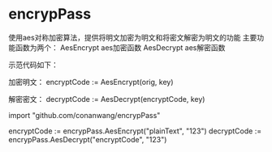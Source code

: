 # encrypPass


使用aes对称加密算法，提供将明文加密为明文和将密文解密为明文的功能 主要功能函数为两个： AesEncrypt aes加密函数 AesDecrypt aes解密函数

示范代码如下：

加密明文： encryptCode := AesEncrypt(orig, key)

解密密文： decryptCode := AesDecrypt(encryptCode, key)


import "github.com/conanwang/encrypPass"

encryptCode := encrypPass.AesEncrypt("plainText", "123")
decryptCode := encrypPass.AesDecrypt("encryptCode", "123")
